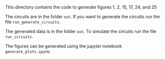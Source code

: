 This directory contains the code to generate figures 1, 2, 15, 17, 24, and 25

The circuits are in the folder `out`.
If you want to generate the circuits run the file `run_generate_circuits`.

The generated data is in the folder `out`.
To simulate the circuits run the file `run_circuits`.

The figures can be generated using the jupyter notebook `generate_plots.ipynb`.
